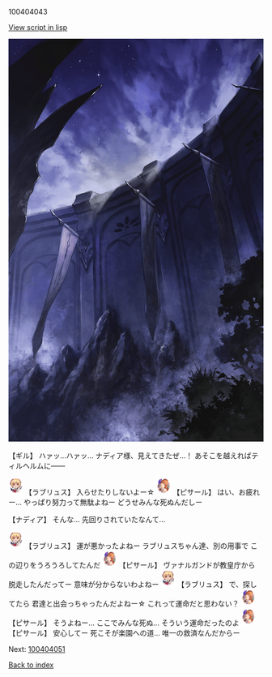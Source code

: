 100404043

[View script in lisp](../scripts/100404043.txt)

![101_south_wall.png](../images/backgrounds/101_south_wall.png)

【ギル】
ハァッ…ハァッ…
ナディア様、見えてきたぜ…！
あそこを越えればティルヘルムに――

<img src="../images/units/3200311.png" alt="3200311.png" height="34"/>
【ラブリュス】
入らせたりしないよー☆

<img src="../images/units/3302011.png" alt="3302011.png" height="34"/>
【ピサール】
はい、お疲れー…
やっぱり努力って無駄よねー
どうせみんな死ぬんだしー

【ナディア】
そんな…
先回りされていたなんて…

<img src="../images/units/3200311.png" alt="3200311.png" height="34"/>
【ラブリュス】
運が悪かったよねー
ラブリュスちゃん達、別の用事で
この辺りをうろうろしてたんだ

<img src="../images/units/3302011.png" alt="3302011.png" height="34"/>
【ピサール】
ヴァナルガンドが教皇庁から
脱走したんだってー
意味が分からないわよねー

<img src="../images/units/3200311.png" alt="3200311.png" height="34"/>
【ラブリュス】
で、探してたら
君達と出会っちゃったんだよねー☆
これって運命だと思わない？

<img src="../images/units/3302011.png" alt="3302011.png" height="34"/>
【ピサール】
そうよねー…
ここでみんな死ぬ…
そういう運命だったのよ

<img src="../images/units/3302011.png" alt="3302011.png" height="34"/>
【ピサール】
安心してー
死こそが楽園への道…
唯一の救済なんだからー

Next: [100404051](100404051.md)

[Back to index](index.md)
